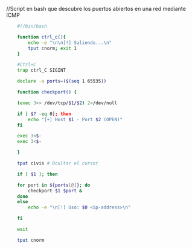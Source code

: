 //Script en bash que descubre los puertos abiertos en una red mediante ICMP


```bash
	#!/bin/bash

	function ctrl_c(){
		echo -e "\n\n[!] Saliendo...\n"
		tput cnorm; exit 1
	}

	#Ctrl+C
	trap ctrl_C SIGINT

	declare -a ports=($(seq 1 65535))

	function checkport() {

	(exec 3<> /dev/tcp/$1/$2) 2>/dev/null

	if [ $? -eq 0]; then
		echo "[+] Host $1 - Port $2 (OPEN)"
	fi

	exec 3<$-
	exec 3<$-

	}

	tput civis # Ocultar el cursor

	if [ $1 ]; then

	for port in ${ports[@]}; do
		checkport $1 $port &
	done
	else
		echo -e "\n[!] Uso: $0 <ip-address>\n"

	fi

	wait 

	tput cnorm
```
